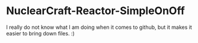 # NuclearCraft-Reactor-SimpleOnOff
I really do not know what I am doing when it comes to github, but it makes it easier to bring down files. :)
